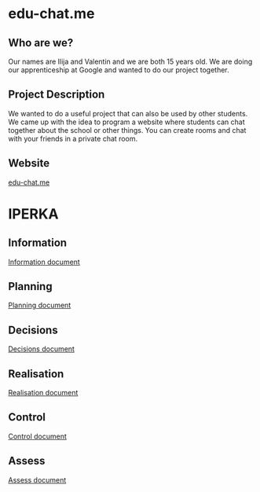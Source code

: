 # edu-chat.me

## Who are we?
Our names are Ilija and Valentin and we are both 15 years old. We are doing our apprenticeship at Google and wanted to do our project together. 

## Project Description
We wanted to do a useful project that can also be used by other students. We came up with the idea to program a website where students can chat together about the school or other things. You can create rooms and chat with your friends in a private chat room.

## Website
[edu-chat.me](https://edu-chat.me/)

# IPERKA

## Information
[Information document](https://github.com/nussbaumerv/m431/blob/main/Doku_I.md)

## Planning
[Planning document](https://github.com/nussbaumerv/m431/blob/main/Doku_P.md)

## Decisions
[Decisions document](https://github.com/nussbaumerv/m431/blob/main/Doku_E.md)

## Realisation
[Realisation document](https://github.com/nussbaumerv/m431/blob/main/Doku_R.md)

## Control
[Control document](https://github.com/nussbaumerv/m431/blob/main/Doku_K.md)

## Assess
[Assess document](https://github.com/nussbaumerv/m431/blob/main/Doku_A.md)
